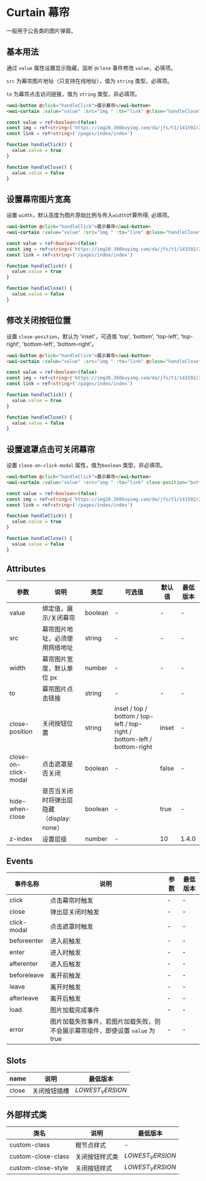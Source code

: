 <frame/>

# Curtain 幕帘

一般用于公告类的图片弹窗。

## 基本用法

通过 `value` 属性设置显示隐藏，监听 `@close` 事件修改 `value`，必填项。

`src` 为幕帘图片地址（只支持在线地址），值为 `string` 类型，必填项。

`to` 为幕帘点击访问链接，值为 `string` 类型，非必填项。

```html
<wui-button @click="handleClick">展示幕帘</wui-button>
<wui-curtain :value="value" :src="img " :to="link" @close="handleClose"></wui-curtain>
```

```typescript
const value = ref<boolean>(false)
const img = ref<string>('https://img20.360buyimg.com/da/jfs/t1/141592/25/8861/261559/5f68d8c1E33ed78ab/698ad655bfcfbaed.png')
const link = ref<string>('/pages/index/index')

function handleClick() {
  value.value = true
}

function handleClose() {
  value.value = false
}
```

## 设置幕帘图片宽高

设置 `width`，默认高度为图片原始比例与传入`width`计算所得, 必填项。

```html
<wui-button @click="handleClick">展示幕帘</wui-button>
<wui-curtain :value="value" :src="img " :to="link" @close="handleClose" width="280"></wui-curtain>
```

```typescript
const value = ref<boolean>(false)
const img = ref<string>('https://img20.360buyimg.com/da/jfs/t1/141592/25/8861/261559/5f68d8c1E33ed78ab/698ad655bfcfbaed.png')
const link = ref<string>('/pages/index/index')

function handleClick() {
  value.value = true
}

function handleClose() {
  value.value = false
}
```

## 修改关闭按钮位置

设置 `close-position`，默认为 'inset'，可选值 'top', 'bottom', 'top-left', 'top-right', 'bottom-left', 'bottom-right'。

```html
<wui-button @click="handleClick">展示幕帘</wui-button>
<wui-curtain :value="value" :src="img " :to="link" @close="handleClose" close-position="top" width="280"></wui-curtain>
```

```typescript
const value = ref<boolean>(false)
const img = ref<string>('https://img20.360buyimg.com/da/jfs/t1/141592/25/8861/261559/5f68d8c1E33ed78ab/698ad655bfcfbaed.png')
const link = ref<string>('/pages/index/index')

function handleClick() {
  value.value = true
}

function handleClose() {
  value.value = false
}
```

## 设置遮罩点击可关闭幕帘

设置 `close-on-click-modal` 属性，值为`boolean` 类型，非必填项。

```html
<wui-button @click="handleClick">展示幕帘</wui-button>
<wui-curtain :value="value" :src="img " :to="link" close-position="bottom-right" width="280" @close="handleClose" close-on-click-modal></wui-curtain>
```

```typescript
const value = ref<boolean>(false)
const img = ref<string>('https://img20.360buyimg.com/da/jfs/t1/141592/25/8861/261559/5f68d8c1E33ed78ab/698ad655bfcfbaed.png')
const link = ref<string>('/pages/index/index')

function handleClick() {
  value.value = true
}

function handleClose() {
  value.value = false
}
```

## Attributes

| 参数                 | 说明                                      | 类型    | 可选值                                                                   | 默认值 | 最低版本 |
| -------------------- | ----------------------------------------- | ------- | ------------------------------------------------------------------------ | ------ | -------- |
| value                | 绑定值，展示/关闭幕帘                     | boolean | -                                                                        | -      | -        |
| src                  | 幕帘图片地址，必须使用网络地址            | string  | -                                                                        | -      | -        |
| width                | 幕帘图片宽度，默认单位 px                 | number  | -                                                                        | -      | -        |
| to                   | 幕帘图片点击链接                          | string  | -                                                                        | -      | -        |
| close-position       | 关闭按钮位置                              | string  | inset / top / bottom / top-left / top-right / bottom-left / bottom-right | inset  | -        |
| close-on-click-modal | 点击遮罩是否关闭                          | boolean | -                                                                        | false  | -        |
| hide-when-close      | 是否当关闭时将弹出层隐藏（display: none） | boolean | -                                                                        | true   | -        |
| z-index              | 设置层级                                  | number  | -                                                                        | 10     | 1.4.0    |

## Events

| 事件名称    | 说明                                                                           | 参数 | 最低版本 |
| ----------- | ------------------------------------------------------------------------------ | ---- | -------- |
| click       | 点击幕帘时触发                                                                 | -    | -        |
| close       | 弹出层关闭时触发                                                               | -    | -        |
| click-modal | 点击遮罩时触发                                                                 | -    | -        |
| beforeenter | 进入前触发                                                                     | -    | -        |
| enter       | 进入时触发                                                                     | -    | -        |
| afterenter  | 进入后触发                                                                     | -    | -        |
| beforeleave | 离开前触发                                                                     | -    | -        |
| leave       | 离开时触发                                                                     | -    | -        |
| afterleave  | 离开后触发                                                                     | -    | -        |
| load        | 图片加载完成事件                                                               | -    | -        |
| error       | 图片加载失败事件，若图片加载失败，则不会展示幕帘组件，即使设置 `value` 为 true | -    | -        |

## Slots

| name  | 说明         | 最低版本         |
| ----- | ------------ | ---------------- |
| close | 关闭按钮插槽 | $LOWEST_VERSION$ |

## 外部样式类

| 类名               | 说明           | 最低版本         |
| ------------------ | -------------- | ---------------- |
| custom-class       | 根节点样式     | -                |
| custom-close-class | 关闭按钮样式类 | $LOWEST_VERSION$ |
| custom-close-style | 关闭按钮样式   | $LOWEST_VERSION$ |
